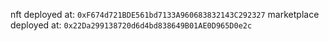 nft deployed at: `0xF674d721BDE561bd7133A960683832143C292327`
marketplace deployed at: `0x22Da299138720d6d4bd838649B01AE0D965D0e2c`
